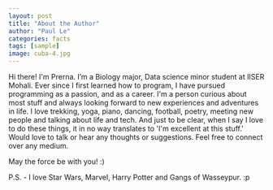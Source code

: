```yaml
---
layout: post
title: "About the Author"
author: "Paul Le"
categories: facts
tags: [sample]
image: cuba-4.jpg
---
```


Hi there! I'm Prerna. I’m a Biology major, Data science minor student at IISER Mohali. Ever since I first learned how to program, I have pursued programming as a passion, and as a career. I'm a person curious about most stuff and always looking forward to new experiences and adventures in life. I love trekking, yoga, piano, dancing, football, poetry, meeting new people and talking about life and tech. And just to be clear, when I say I love to do these things, it in no way translates to 'I'm excellent at this stuff.' Would love to talk or hear any thoughts or suggestions. Feel free to connect over any medium.

May the force be with you! :) 

P.S. - I love Star Wars, Marvel, Harry Potter and Gangs of Wasseypur. :p
